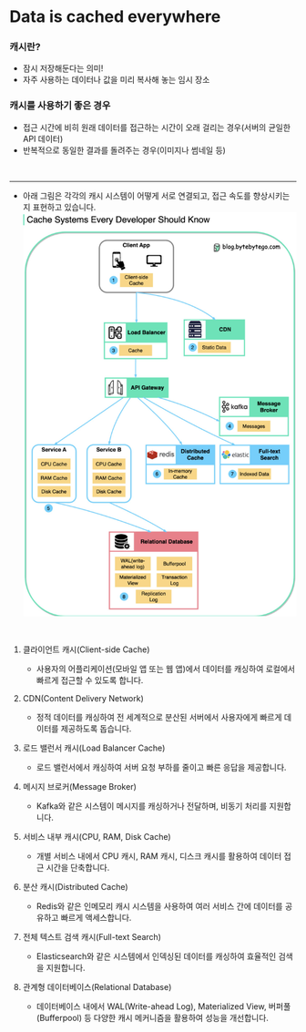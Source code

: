 # Data is cached everywhere
### 캐시란?
- 잠시 저장해둔다는 의미!
- 자주 사용하는 데이터나 값을 미리 복사해 놓는 임시 장소

### 캐시를 사용하기 좋은 경우
- 접근 시간에 비히 원래 데이터를 접근하는 시간이 오래 걸리는 경우(서버의 균일한 API 데이터)
- 반복적으로 동일한 결과를 돌려주는 경우(이미지나 썸네일 등)

<br>

---

- 아래 그림은 각각의 캐시 시스템이 어떻게 서로 연결되고, 접근 속도를 향상시키는지 표현하고 있습니다.<br>
![alt text](./Image-Cache/image.png)
<br>

1. 클라이언트 캐시(Client-side Cache)

    - 사용자의 어플리케이션(모바일 앱 또는 웹 앱)에서 데이터를 캐싱하여 로컬에서 빠르게 접근할 수 있도록 합니다.

2. CDN(Content Delivery Network)

    - 정적 데이터를 캐싱하여 전 세계적으로 분산된 서버에서 사용자에게 빠르게 데이터를 제공하도록 돕습니다.

3. 로드 밸런서 캐시(Load Balancer Cache)

    - 로드 밸런서에서 캐싱하여 서버 요청 부하를 줄이고 빠른 응답을 제공합니다.

4. 메시지 브로커(Message Broker)

    - Kafka와 같은 시스템이 메시지를 캐싱하거나 전달하며, 비동기 처리를 지원합니다.

5. 서비스 내부 캐시(CPU, RAM, Disk Cache)

    - 개별 서비스 내에서 CPU 캐시, RAM 캐시, 디스크 캐시를 활용하여 데이터 접근 시간을 단축합니다.

6. 분산 캐시(Distributed Cache)

    - Redis와 같은 인메모리 캐시 시스템을 사용하여 여러 서비스 간에 데이터를 공유하고 빠르게 액세스합니다.

7. 전체 텍스트 검색 캐시(Full-text Search)

    - Elasticsearch와 같은 시스템에서 인덱싱된 데이터를 캐싱하여 효율적인 검색을 지원합니다.

8. 관계형 데이터베이스(Relational Database)

    - 데이터베이스 내에서 WAL(Write-ahead Log), Materialized View, 버퍼풀(Bufferpool) 등 다양한 캐시 메커니즘을 활용하여 성능을 개선합니다.